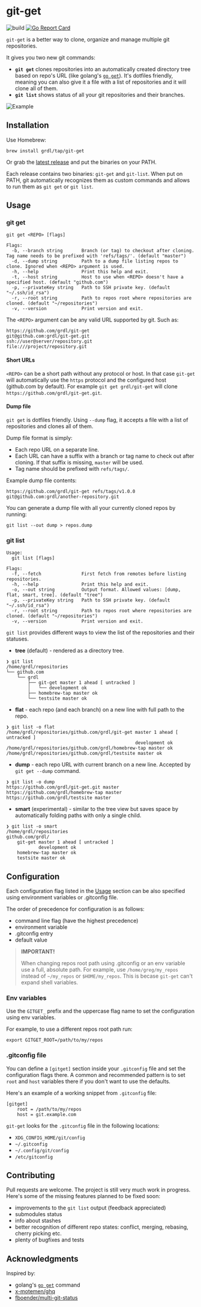 
# git-get

![build](https://github.com/grdl/git-get/workflows/build/badge.svg)
[![Go Report Card](https://goreportcard.com/badge/github.com/grdl/git-get)](https://goreportcard.com/report/github.com/grdl/git-get)

`git-get` is a better way to clone, organize and manage multiple git repositories. 

It gives you two new git commands:
- **`git get`** clones repositories into an automatically created directory tree based on repo's URL (like golang's [`go get`](https://golang.org/cmd/go/)). It's dotfiles friendly, meaning you can also give it a file with a list of repositories and it will clone all of them.
- **`git list`** shows status of all your git repositories and their branches.

![Example](./docs/example.svg)


## Installation

Use Homebrew:
```
brew install grdl/tap/git-get
```

Or grab the [latest release](https://github.com/grdl/git-get/releases) and put the binaries on your PATH.

Each release contains two binaries: `git-get` and `git-list`. When put on PATH, git automatically recognizes them as custom commands and allows to run them as `git get` or `git list`.


## Usage

### git get
```
git get <REPO> [flags]

Flags:
  -b, --branch string       Branch (or tag) to checkout after cloning. Tag name needs to be prefixed with 'refs/tags/'. (default "master")
  -d, --dump string         Path to a dump file listing repos to clone. Ignored when <REPO> argument is used.
  -h, --help                Print this help and exit.
  -t, --host string         Host to use when <REPO> doesn't have a specified host. (default "github.com")
  -p, --privateKey string   Path to SSH private key. (default "~/.ssh/id_rsa")
  -r, --root string         Path to repos root where repositories are cloned. (default "~/repositories")
  -v, --version             Print version and exit.
```

The `<REPO>` argument can be any valid URL supported by git. Such as:
```
https://github.com/grdl/git-get
git@github.com:grdl/git-get.git
ssh://user@server/repository.git
file:///project/repository.git
```

#### Short URLs

`<REPO>` can be a short path without any protocol or host. In that case `git-get` will automatically use the `https` protocol and the configured host (github.com by default).
For example `git get grdl/git-get` will clone `https://github.com/grdl/git-get.git`.

#### Dump file

`git get` is dotfiles friendly. Using `--dump` flag, it accepts a file with a list of repositories and clones all of them.

Dump file format is simply:
- Each repo URL on a separate line.
- Each URL can have a suffix with a branch or tag name to check out after cloning. If that suffix is missing, `master` will be used.
- Tag name should be prefixed with `refs/tags/`.

Example dump file contents:
```
https://github.com/grdl/git-get refs/tags/v1.0.0
git@github.com:grdl/another-repository.git
```

You can generate a dump file with all your currently cloned repos by running:
```
git list --out dump > repos.dump
``` 


### git list
```
Usage:
  git list [flags]

Flags:
  -f, --fetch               First fetch from remotes before listing repositories.
  -h, --help                Print this help and exit.
  -o, --out string          Output format. Allowed values: [dump, flat, smart, tree]. (default "tree")
  -p, --privateKey string   Path to SSH private key. (default "~/.ssh/id_rsa")
  -r, --root string         Path to repos root where repositories are cloned. (default "~/repositories")
  -v, --version             Print version and exit.
```

`git list` provides different ways to view the list of the repositories and their statuses.

- **tree** (default) - rendered as a directory tree.
```
❯ git list
/home/grdl/repositories
└── github.com
    └── grdl
        ├── git-get master 1 ahead [ untracked ]
        │   └── development ok
        ├── homebrew-tap master ok
        └── testsite master ok
```

- **flat** - each repo (and each branch) on a new line with full path to the repo.
```
❯ git list -o flat
/home/grdl/repositories/github.com/grdl/git-get master 1 ahead [ untracked ]
                                                development ok
/home/grdl/repositories/github.com/grdl/homebrew-tap master ok
/home/grdl/repositories/github.com/grdl/testsite master ok
```

- **dump** - each repo URL with current branch on a new line. Accepted by `git get --dump` command.
```
❯ git list -o dump
https://github.com/grdl/git-get.git master
https://github.com/grdl/homebrew-tap master
https://github.com/grdl/testsite master
```

- **smart** (experimental) - similar to the tree view but saves space by automatically folding paths with only a single child.
```
❯ git list -o smart
/home/grdl/repositories
github.com/grdl/
    git-get master 1 ahead [ untracked ]
            development ok
    homebrew-tap master ok
    testsite master ok
```


## Configuration

Each configuration flag listed in the [Usage](#Usage) section can be also specified using environment variables or .gitconfig file.

The order of precedence for configuration is as follows:
- command line flag (have the highest precedence)
- environment variable
- .gitconfig entry
- default value

> **IMPORTANT!**
>
> When changing repos root path using .gitconfig or an env variable use a full, absolute path. For example, use `/home/greg/my_repos` instead of `~/my_repos` or `$HOME/my_repos`. This is becase `git-get` can't expand shell variables.


### Env variables

Use the `GITGET_` prefix and the uppercase flag name to set the configuration using env variables.

For example, to use a different repos root path run:
```
export GITGET_ROOT=/path/to/my/repos
```

### .gitconfig file

You can define a `[gitget]` section inside your `.gitconfig` file and set the configuration flags there. A common and recommended pattern is to set `root` and `host` variables there if you don't want to use the defaults.

Here's an example of a working snippet from `.gitconfig` file:
```
[gitget]
    root = /path/to/my/repos
    host = git.example.com
```

`git-get` looks for the `.gitconfig` file in the following locations:
- `XDG_CONFIG_HOME/git/config`
- `~/.gitconfig`
- `~/.config/git/config`
- `/etc/gitconfig`


## Contributing

Pull requests are welcome. The project is still very much work in progress. Here's some of the missing features planned to be fixed soon:
- improvements to the `git list` output (feedback appreciated)
- submodules status
- info about stashes
- better recognition of different repo states: conflict, merging, rebasing, cherry picking etc.
- plenty of bugfixes and tests


## Acknowledgments

Inspired by:
- golang's [`go get`](https://golang.org/cmd/go/) command
- [x-motemen/ghq](https://github.com/x-motemen/ghq)
- [fboender/multi-git-status](https://github.com/fboender/multi-git-status)
